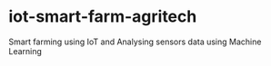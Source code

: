 # iot-smart-farm-agritech
Smart farming using IoT and Analysing sensors data using Machine Learning 
